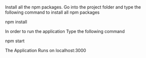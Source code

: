 Install all the npm packages. Go into the project folder and type the following command to install all npm packages

npm install

In order to run the application Type the following command

npm start

The Application Runs on localhost:3000
